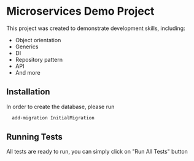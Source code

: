 
# Microservices Demo Project

This project was created to demonstrate development skills, including:
- Object orientation
- Generics
- DI
- Repository pattern
- API
- And more


## Installation

In order to create the database, please run

```bash
  add-migration InitialMigration
```
    
## Running Tests

All tests are ready to run, you can simply click on "Run All Tests" button


